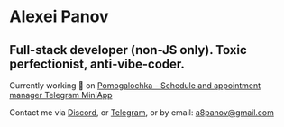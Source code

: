 Alexei Panov
=============================

Full-stack developer (non-JS only). 
Toxic perfectionist, anti-vibe-coder.
------------------

Currently working 🚀 on [Pomogalochka - Schedule and appointment manager Telegram MiniApp](https://pomogalochka.com/)

Contact me via [Discord](https://discordapp.com/users/a8panov), or [Telegram](https://t.me/a8panov), or by email: [a8panov@gmail.com](mailto:a8panov@gmail.com)
